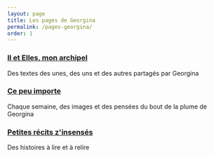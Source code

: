```yaml
---
layout: page
title: Les pages de Georgina
permalink: /pages-georgina/
order: 1
---
```


### [Il et Elles, mon archipel](/archipel)
Des textes des unes, des uns et des autres partagés par Georgina

### [Ce peu importe](2021-02-02-essai-2)
Chaque semaine, des images et des pensées du bout de la plume de Georgina

### [Petites récits z'insensés](/insenses)
Des histoires à lire et à relire